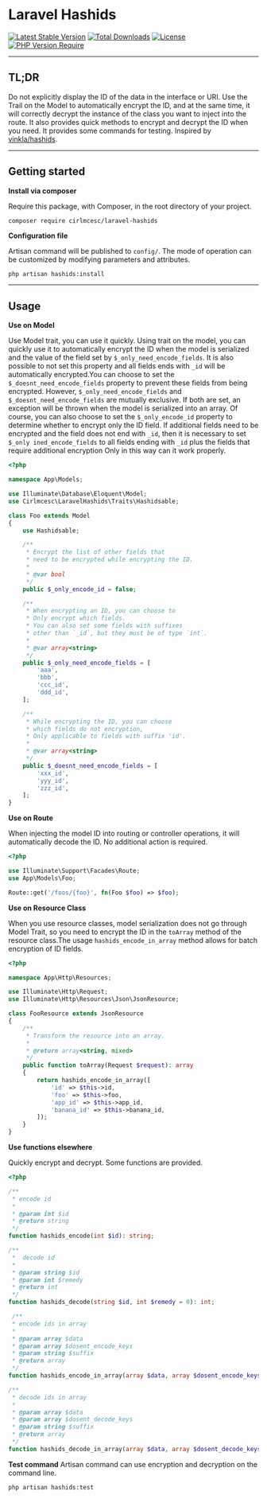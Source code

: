 # Laravel Hashids

[![Latest Stable Version](http://poser.pugx.org/cirlmcesc/laravel-hashids/v)](https://packagist.org/packages/cirlmcesc/laravel-hashids) [![Total Downloads](http://poser.pugx.org/cirlmcesc/laravel-hashids/downloads)](https://packagist.org/packages/cirlmcesc/laravel-hashids) [![License](http://poser.pugx.org/cirlmcesc/laravel-hashids/license)](https://packagist.org/packages/cirlmcesc/laravel-hashids) [![PHP Version Require](http://poser.pugx.org/cirlmcesc/laravel-hashids/require/php)](https://packagist.org/packages/cirlmcesc/laravel-hashids)

---

## TL;DR

Do not explicitly display the ID of the data in the interface or URI. Use the Trail on the Model to automatically encrypt the ID, and at the same time, it will correctly decrypt the instance of the class you want to inject into the route. It also provides quick methods to encrypt and decrypt the ID when you need. It provides some commands for testing. Inspired by [vinkla/hashids](https://github.com/vinkla/hashids).

---

## Getting started

**Install via composer**

Require this package, with Composer, in the root directory of your project.

```bash
composer require cirlmcesc/laravel-hashids
```

**Configuration file**

Artisan command will be published to `config/`. The mode of operation can be customized by modifying parameters and attributes.

```shell
php artisan hashids:install
```

---

## Usage

**Use on Model**

Use Model trait, you can use it quickly. Using trait on the model, you can quickly use it to automatically encrypt the ID when the model is serialized and the value of the field set by ```$_only_need_encode_fields```. It is also possible to not set this property and all fields ends with ```_id``` will be automatically encrypted.You can choose to set the ```$_doesnt_need_encode_fields``` property to prevent these fields from being encrypted. However, ``` $_only_need_encode_fields ``` and ``` $_doesnt_need_encode_fields ``` are mutually exclusive. If both are set, an exception will be thrown when the model is serialized into an array. Of course, you can also choose to set the ```$_only_encode_id``` property to determine whether to encrypt only the ID field. If additional fields need to be encrypted and the field does not end with ```_id```, then it is necessary to set ```$_only ined_encode_fields``` to all fields ending with ```_id``` plus the fields that require additional encryption Only in this way can it work properly.

```php
<?php

namespace App\Models;

use Illuminate\Database\Eloquent\Model;
use Cirlmcesc\LaravelHashids\Traits\Hashidsable;

class Foo extends Model
{
    use Hashidsable;

    /**
     * Encrypt the list of other fields that 
     * need to be encrypted while encrypting the ID.
     *
     * @var bool
     */
    public $_only_encode_id = false;

    /**
     * When encrypting an ID, you can choose to
     * Only encrypt which fields.
     * You can also set some fields with suffixes 
     * other than `_id`, but they must be of type `int`.
     *
     * @var array<string>
     */
    public $_only_need_encode_fields = [
        'aaa',
        'bbb',
        'ccc_id',
        'ddd_id',
    ];

    /**
     * While encrypting the ID, you can choose 
     * which fields do not encryption,
     * Only applicable to fields with suffix 'id'.
     *
     * @var array<string>
     */
    public $_doesnt_need_encode_fields = [
        'xxx_id',
        'yyy_id',
        'zzz_id',
    ];
}
```

**Use on Route**

When injecting the model ID into routing or controller operations, it will automatically decode the ID. No additional action is required.

```php
<?php

use Illuminate\Support\Facades\Route;
use App\Models\Foo;

Route::get('/foos/{foo}', fn(Foo $foo) => $foo);

```

**Use on Resource Class**

When you use resource classes, model serialization does not go through Model Trait, so you need to encrypt the ID in the ```toArray``` method of the resource class.The usage ```hashids_encode_in_array``` method allows for batch encryption of ID fields.

```php
<?php

namespace App\Http\Resources;

use Illuminate\Http\Request;
use Illuminate\Http\Resources\Json\JsonResource;

class FooResource extends JsonResource
{
    /**
     * Transform the resource into an array.
     *
     * @return array<string, mixed>
     */
    public function toArray(Request $request): array
    {
        return hashids_encode_in_array([
            'id' => $this->id,
            'foo' => $this->foo,
            'app_id' => $this->app_id,
            'banana_id' => $this->banana_id,
        ]);
    }
}

```

**Use functions elsewhere**

Quickly encrypt and decrypt. Some functions are provided.

```php
<?php

/**
 * encode id
 *
 * @param int $id
 * @return string
 */
function hashids_encode(int $id): string;

/**
 *  decode id
 *
 * @param string $id
 * @param int $remedy 
 * @return int
 */
function hashids_decode(string $id, int $remedy = 0): int;

 /**
 * encode ids in array
 *
 * @param array $data
 * @param array $dosent_encode_keys
 * @param string $suffix
 * @return array
 */
function hashids_encode_in_array(array $data, array $dosent_encode_keys = [], string $suffix = '_id'): array;

/**
 * decode ids in array
 *
 * @param array $data
 * @param array $dosent_decode_keys
 * @param string $suffix
 * @return array
 */
function hashids_decode_in_array(array $data, array $dosent_decode_keys = [], string $suffix = '_id'): array;

```

**Test command**
Artisan command can use encryption and decryption on the command line.

```shell
php artisan hashids:test
```
